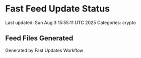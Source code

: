 # Fast Feed Update Status
Last updated: Sun Aug  3 15:55:11 UTC 2025
Categories: crypto

## Feed Files Generated

Generated by Fast Updates Workflow
